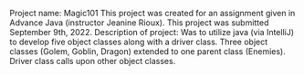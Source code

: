 Project name: Magic101 
This project was created for an assignment given in Advance Java (instructor Jeanine Rioux). 
This project was submitted September 9th, 2022. 
Description of project: Was to utilize java (via IntelliJ) to develop five object classes along with a driver class. 
Three object classes (Golem, Goblin, Dragon) extended to one parent class (Enemies). Driver class calls upon other object classes.  
